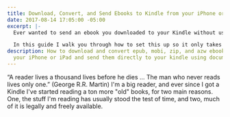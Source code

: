 ```yaml
---
title: Download, Convert, and Send Ebooks to Kindle from your iPhone or iPad
date: 2017-08-14 17:05:00 -05:00
excerpt: |-
  Ever wanted to send an ebook you downloaded to your Kindle without using Calibre or trying to find the right format on your iOS device?

  In this guide I walk you through how to set this up so it only takes 2 taps and 30 seconds to send any book in any format to your Kindle device! Oh - and it's totally free!
description: How to download and convert epub, mobi, zip, and azw ebooks using only
  your iPhone or iPad and send them directly to your kindle using document delivery.
---
```


“A reader lives a thousand lives before he dies ... The man who never reads lives only one.” (George R.R. Martin)
I'm a big reader, and ever since I got a Kindle I've started reading a ton more "old" books, for two main reasons. One, the stuff I'm reading has usually stood the test of time, and two, much of it is legally and freely available. 